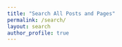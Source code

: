 ```yaml
---
title: "Search All Posts and Pages"
permalink: /search/
layout: search
author_profile: true
---
```

